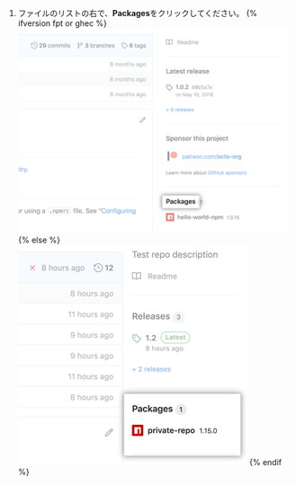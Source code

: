 1. ファイルのリストの右で、**Packages**をクリックしてください。
  {% ifversion fpt or ghec %}
  ![概要ページのパッケージリンク](/assets/images/help/package-registry/packages-link.png)
  {% else %}
  ![概要ページのパッケージリンク](/assets/images/help/package-registry/packages-from-repo.png)
  {% endif %}
